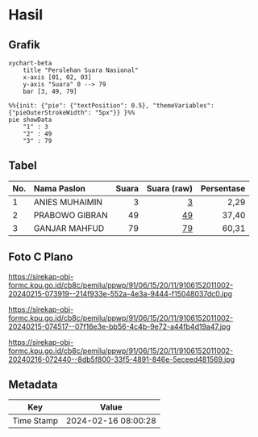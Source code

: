 # Hasil

## Grafik

```mermaid
xychart-beta
    title "Perolehan Suara Nasional"
    x-axis [01, 02, 03]
    y-axis "Suara" 0 --> 79
    bar [3, 49, 79]
```

```mermaid
%%{init: {"pie": {"textPosition": 0.5}, "themeVariables": {"pieOuterStrokeWidth": "5px"}} }%%
pie showData
    "1" : 3
    "2" : 49
    "3" : 79
```

## Tabel

| No. | Nama Paslon    | Suara | Suara (raw) | Persentase |
|:--- |:-------------- | -----:| -----------:| ----------:|
| 1   | ANIES MUHAIMIN | 3     | [3][p-1]    | 2,29       |
| 2   | PRABOWO GIBRAN | 49    | [49][p-2]   | 37,40      |
| 3   | GANJAR MAHFUD  | 79    | [79][p-3]   | 60,31      |


[p-1]: https://github.com/gigit-pemilu/pemilu-2024/blob/main/pilpres/hitung-suara/sub/91-papua/sub/06-biak-numfor/sub/15-swandiwe/sub/2011-wombrisau/sub/002-tps/sub/paslon-1.txt
[p-2]: https://github.com/gigit-pemilu/pemilu-2024/blob/main/pilpres/hitung-suara/sub/91-papua/sub/06-biak-numfor/sub/15-swandiwe/sub/2011-wombrisau/sub/002-tps/sub/paslon-2.txt
[p-3]: https://github.com/gigit-pemilu/pemilu-2024/blob/main/pilpres/hitung-suara/sub/91-papua/sub/06-biak-numfor/sub/15-swandiwe/sub/2011-wombrisau/sub/002-tps/sub/paslon-3.txt

## Foto C Plano

https://sirekap-obj-formc.kpu.go.id/cb8c/pemilu/ppwp/91/06/15/20/11/9106152011002-20240215-073919--214f933e-552a-4e3a-9444-f15048037dc0.jpg

https://sirekap-obj-formc.kpu.go.id/cb8c/pemilu/ppwp/91/06/15/20/11/9106152011002-20240215-074517--07f16e3e-bb56-4c4b-9e72-a44fb4d19a47.jpg

https://sirekap-obj-formc.kpu.go.id/cb8c/pemilu/ppwp/91/06/15/20/11/9106152011002-20240216-072440--8db5f800-33f5-4891-846e-5eceed481569.jpg


## Metadata

| Key        | Value               |
| ---------- | ------------------- |
| Time Stamp | 2024-02-16 08:00:28 |



